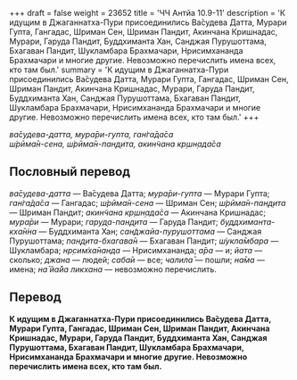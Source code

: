 +++
draft = false
weight = 23652
title = 'ЧЧ Антйа 10.9-11'
description = 'К идущим в Джаганнатха-Пури присоединились Ва̄судева Датта, Мурари Гупта, Гангадас, Шриман Сен, Шриман Пандит, Акинчана Кришнадас, Мурари, Гаруда Пандит, Буддхиманта Хан, Санджая Пурушоттама, Бхагаван Пандит, Шукламбара Брахмачари, Нрисимхананда Брахмачари и многие другие. Невозможно перечислить имена всех, кто там был.'
summary = 'К идущим в Джаганнатха-Пури присоединились Ва̄судева Датта, Мурари Гупта, Гангадас, Шриман Сен, Шриман Пандит, Акинчана Кришнадас, Мурари, Гаруда Пандит, Буддхиманта Хан, Санджая Пурушоттама, Бхагаван Пандит, Шукламбара Брахмачари, Нрисимхананда Брахмачари и многие другие. Невозможно перечислить имена всех, кто там был.'
+++

_ва̄судева-датта, мура̄ри-гупта, ган̇га̄да̄са  
ш́рӣма̄н-сена, ш́рӣма̄н-пан̣д̣ита, акин̃чана кр̣шн̣ада̄са_

## Пословный перевод

_ва̄судева_\-_датта_ — Ва̄судева Датта; _мура̄ри_\-_гупта_ — Мурари Гупта; _ган̇га̄да̄са_ — Гангадас; _ш́рӣма̄н_\-_сена_ — Шриман Сен; _ш́рӣма̄н_\-_пан̣д̣ита_ — Шриман Пандит; _акин̃чана_ _кр̣шн̣ада̄са_ — Акинчана Кришнадас; _мура̄ри_ — Мурари; _гаруд̣а_\-_пан̣д̣ита_ — Гаруда Пандит; _буддхиманта_\-_кха̄н̇на_ — Буддхиманта Хан; _сан̃джайа_\-_пурушоттама_ — Санджая Пурушоттама; _пан̣д̣ита_\-_бхагава̄н_ — Бхагаван Пандит; _ш́укла̄мбара_ — Шукламбара; _нр̣сим̇ха̄нанда_ — Нрисимхананда; _а̄ра_ — и; _йата_ — сколько; _джана_ — людей; _саба̄и_ — все; _чалила̄_ — пошли; _на̄ма_ — имена; _на̄_ _йа̄йа_ _ликхана_ — невозможно перечислить.

## Перевод

**К идущим в Джаганнатха-Пури присоединились Ва̄судева Датта, Мурари Гупта, Гангадас, Шриман Сен, Шриман Пандит, Акинчана Кришнадас, Мурари, Гаруда Пандит, Буддхиманта Хан, Санджая Пурушоттама, Бхагаван Пандит, Шукламбара Брахмачари, Нрисимхананда Брахмачари и многие другие. Невозможно перечислить имена всех, кто там был.**
